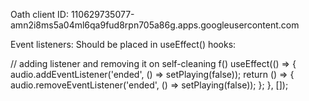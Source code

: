 Oath client ID:
110629735077-amn2i8ms5a04ml6qa9fud8rpn705a86g.apps.googleusercontent.com

Event listeners:
Should be placed in useEffect() hooks:

// adding listener and removing it on self-cleaning f()
useEffect(() => {
    audio.addEventListener('ended', () => setPlaying(false));
    return () => {
        audio.removeEventListener('ended', () => setPlaying(false));
    };
}, []);
